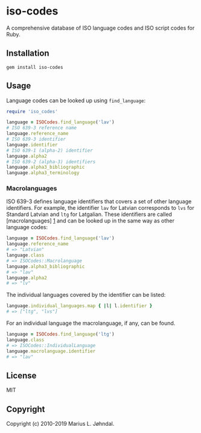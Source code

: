 # iso-codes

A comprehensive database of ISO language codes and ISO script codes for Ruby.

## Installation

    gem install iso-codes

## Usage

Language codes can be looked up using `find_language`:

```ruby
require 'iso_codes'

language = ISOCodes.find_language('lav')
# ISO 639-3 reference name
language.reference_name
# ISO 639-3 identifier
language.identifier
# ISO 639-1 (alpha-2) identifier
language.alpha2
# ISO 639-2 (alpha-3) identifiers
language.alpha3_bibliographic
language.alpha3_terminology
```

### Macrolanguages

ISO 639-3 defines language identifiers that covers a set of other language
identifiers. For example, the identifier `lav` for Latvian corresponds to `lvs`
for Standard Latvian and `ltg` for Latgalian. These identifiers are called
[macrolanguages] [1] and can be looked up in the same way as other language
codes:

```ruby
language = ISOCodes.find_language('lav')
language.reference_name
# => "Latvian"
language.class
# => ISOCodes::Macrolanguage
language.alpha3_bibliographic
# => "lav"
language.alpha2
# => "lv"
```

The individual languages covered by the identifier can be listed:

```ruby
language.individual_languages.map { |l| l.identifier }
# => ["ltg", "lvs"]
```

For an individual language the macrolanguage, if any, can be found.

```ruby
language = ISOCodes.find_language('ltg')
language.class
# => ISOCodes::IndividualLanguage
language.macrolanguage.identifier
# => "lav"
```

## License

MIT

## Copyright

Copyright (c) 2010-2019 Marius L. Jøhndal.

[1]: http://www.sil.org/iso639-3/scope.asp#M "Explanation of macrolanguages"
